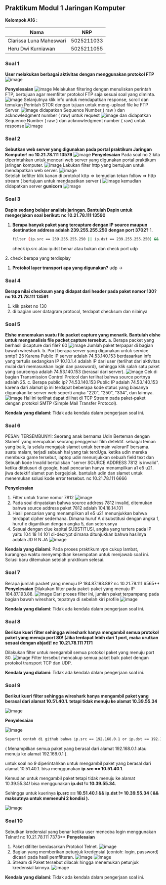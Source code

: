 ## Praktikum Modul 1 Jaringan Komputer

**Kelompok A16 :**

| Nama | NRP |
| ----------- | ----------- |
| Clarissa Luna Maheswari | 5025211033 |
| Heru Dwi Kurniawan | 5025211055 |
   
### Soal 1
**User melakukan berbagai aktivitas dengan menggunakan protokol FTP**
![image](https://github.com/herukurniawann/Jarkom-Modul-1-A16-2023/assets/93961310/dbc3e690-b9a9-4a8d-8d9c-4dfd947936aa)

**Penyelesaian**
![image](https://github.com/herukurniawann/Jarkom-Modul-1-A16-2023/assets/93961310/67e89770-15f6-4da2-886a-b0590da6d49f)
Melakukan filtering dengan menuliskan perintah FTP, bertujuan agar memfilter protokol FTP saja sesuai soal yang diminta.
![image](https://github.com/herukurniawann/Jarkom-Modul-1-A16-2023/assets/93961310/b0ff7d38-6e12-4ca5-8d5e-ee4165f12c7a)
Selanjutnya klik info untuk mendapatkan response, scroll dan temukan Perintah STOR dengan tujuan untuk meng-upload file ke FTP Server. 
![image](https://github.com/herukurniawann/Jarkom-Modul-1-A16-2023/assets/93961310/4c9d252e-6c23-4bd2-b52d-61f15938da2d)
didapatkan Sequence Number ( raw ) dan acknowledgment number ( raw) untuk request
![image](https://github.com/herukurniawann/Jarkom-Modul-1-A16-2023/assets/93961310/3e589970-abd8-4c04-a8dc-fe2d1a33b7e0)
dan didapatkan Sequence Number ( raw ) dan acknowledgment number ( raw) untuk response
![image](https://github.com/herukurniawann/Jarkom-Modul-1-A16-2023/assets/93961310/e1a2bf67-453b-4d8c-83e7-e1719ca864ae)

### Soal 2
**Sebutkan web server yang digunakan pada portal praktikum Jaringan Komputer! nc 10.21.78.111 13579**
![image](https://github.com/herukurniawann/Jarkom-Modul-1-A16-2023/assets/93961310/d307835f-28d7-4332-839f-49c2551f3faa)
**Penyelesaian**
Pada soal no 2 kita diperintahkan untuk mencari web server yang digunakan portal praktikum jaringan komputer.
![image](https://github.com/herukurniawann/Jarkom-Modul-1-A16-2023/assets/93961310/8ccdff2a-e3bf-41b1-96ca-728f815d8f59)
Lakukan filter http yang bertujuan untuk mendapatkan web server.
![image](https://github.com/herukurniawann/Jarkom-Modul-1-A16-2023/assets/93961310/d4c559e2-97f7-4051-9309-fc846f347767)   
Setelah kefilter klik kanan di protokol kttp => kemudian tekan follow => http stream ( bertujuan untuk mendapatkan server )
![image](https://github.com/herukurniawann/Jarkom-Modul-1-A16-2023/assets/93961310/3d5f7d1c-609e-4c62-b92c-ae8a4c996e57)
kemudian didapatkan server **gunicorn**
![image](https://github.com/herukurniawann/Jarkom-Modul-1-A16-2023/assets/93961310/e9e46503-6e7f-4cb4-82df-473e6591e147)
### Soal 3
**Dapin sedang belajar analisis jaringan. Bantulah Dapin untuk mengerjakan soal berikut: nc 10.21.78.111 13590**
1. **Berapa banyak paket yang tercapture dengan IP source maupun destination address adalah 239.255.255.250 dengan port 3702?**
       1.
   ```bash
   filter (ip.src == 239.255.255.250 || ip.dst == 239.255.255.250) && udp.port == 3702
   ```
   check ip.src atau ip.dst benar atau bukan dan check port udp

2\. check berapa yang terdisplay
1. **Protokol layer transport apa yang digunakan?**
   udp ->
### Soal 4
**Berapa nilai checksum yang didapat dari header pada paket nomor 130? nc 10.21.78.111 13591**
1. klik paket no 130
1. di bagian user datagram protocol, terdapat checksum dan nilainya

### Soal 5
**Elshe menemukan suatu file packet capture yang menarik. Bantulah elshe untuk menganalisis file packet capture tersebut.**
a. Berapa packet yang berhasil dicapture dari file? 60
![image](https://github.com/herukurniawann/Jarkom-Modul-1-A16-2023/assets/121850356/e5e10f4c-0fd5-431d-b870-11ad162251f9)
Jumlah paket terpapar di bagian bawah wireshark.
b. Port berapa server yang digunakan untuk service smtp? 25
Karena Public IP server adalah 74.53.140.153 berdasarkan info yang tertulis sedangkan IP 10.10.1.4 adalah IP dari user (terlihat dari aktivitas mulai dari memasukkan login dan password), sehingga klik salah satu paket yang sourcenya adalah 74.53.140.153 (berasal dari server).
![image](https://github.com/herukurniawann/Jarkom-Modul-1-A16-2023/assets/121850356/69814b4a-4f08-4684-84f4-868311c8d59a)
Cek di bagian Transmission Control Protcol dan terlihat bahwa source portnya adalah 25.
c. Berapa public ip? 74.53.140.153
Public IP adalah 74.53.140.153 karena dari alamat ip ini terdapat beberapa kode status yang biasanya digunakan ke server web seperti angka "220", "250", "334", dan lainnya.
![image](https://github.com/herukurniawann/Jarkom-Modul-1-A16-2023/assets/121850356/c2f12f6a-86e3-415d-b700-b6a20830e26e)
Hal ini terlihat dapat dilihat di TCP Stream pada paket-paket dengan protokol SMTP (Simple Mail Transfer Protocol).

**Kendala yang dialami**: Tidak ada kendala dalam pengerjaan soal ini.

### Soal 6
PESAN TERSEMBUNYI: Seorang anak bernama Udin Berteman dengan SlameT yang merupakan seorang penggemar film detektif. sebagai teman yang baik, Ia selalu mengajak slamet untuk bermain valoranT bersama. suatu malam, terjadi sebuah hal yang tak terdUga. ketika udin mereka membuka game tersebut, laptop udin menunjukkan sebuah field text dan Sebuah kode Invalid bertuliskan "server SOURCE ADDRESS 7812 is invalid". ketika ditelusuri di google, hasil pencarian hanya menampilkan a1 e5 u21. jiwa detektif slamet pun bergejolak. bantulah udin dan slamet untuk menemukan solusi kode error tersebut. nc 10.21.78.111 6666

**Penyelesaian**
1. Filter untuk frame nomor 7812
![image](https://github.com/herukurniawann/Jarkom-Modul-1-A16-2023/assets/121850356/d78ab16c-f9c5-4d08-b65f-50da66d31c5e)
2. Pada soal dinyatakan bahwa source address 7812 invalid, ditemukan bahwa source address paket 7812 adalah 104.18.14.101
3. Hasil pencarian yang menampilkan a1 e5 u21 menunjukkan bahwa terdapat cipher sederhana. Dimana huruf A disubstitusi dengan angka 1, huruf e digantikan dengan angka 5, dan seterusnya
4. Sesuai dengan clue kapital SUBSTITUSI, angka yang tertera pada IP yaitu 104 18 14 101 di-decrypt dimana ditunjukkan bahwa hasilnya adalah JD R N JA
![image](https://github.com/herukurniawann/Jarkom-Modul-1-A16-2023/assets/121850356/07a92d09-3d33-494d-9a90-0ca98ef28a8b)


**Kendala yang dialami**: Pada proses praktikum vpn cukup lambat, kurangnya waktu menyempitkan kesempatan untuk menjawab soal ini. Solusi baru ditemukan setelah praktikum selesai. 

### Soal 7
Berapa jumlah packet yang menuju IP 184.87.193.88? nc 10.21.78.111 6565**
**Penyelesaian**
Dilakukan filter pada paket-paket yang menuju IP 184.87.193.88.
![image](https://github.com/herukurniawann/Jarkom-Modul-1-A16-2023/assets/121850356/1ba8c1b9-9997-40f3-bc5e-42c91f7f65d0)
Dari proses filter ini, jumlah paket terpampang pada bagian bawah wireshark, tepatnya di sebelah kiri profile
![image](https://github.com/herukurniawann/Jarkom-Modul-1-A16-2023/assets/121850356/ab1d6912-debe-4d12-8f4e-2a8727abb266)


**Kendala yang dialami**: Tidak ada kendala dalam pengerjaan soal ini.

### Soal 8
**Berikan kueri filter sehingga wireshark hanya mengambil semua protokol paket yang menuju port 80! (Jika terdapat lebih dari 1 port, maka urutkan sesuai dengan abjad)! nc 10.21.78.111 7171**

Dilakukan filter untuk mengambil semua protokol paket yang menuju port 80.
![image](https://github.com/herukurniawann/Jarkom-Modul-1-A16-2023/assets/121850356/947989bd-9355-41fb-8feb-ae2cb93083c6)
Filter tersebut mencakup semua paket baik paket dengan protokol transport TCP dan UDP.

**Kendala yang dialami**: Tidak ada kendala dalam pengerjaan soal ini.

### Soal 9
**Berikut kueri filter sehingga wireshark hanya mengambil paket yang berasal dari alamat 10.51.40.1. tetapi tidak menuju ke alamat 10.39.55.34**

![image](https://github.com/herukurniawann/Jarkom-Modul-1-A16-2023/assets/93961310/0c8bfa33-0110-489a-a1bc-b42354c59547)

**Penyelesaian**

![image](https://github.com/herukurniawann/Jarkom-Modul-1-A16-2023/assets/93961310/ad432c87-99f9-4c3f-8898-b2d1448c4e7b)

``` bash
Seperti contoh di github bahwa ip.src == 192.168.0.1 or ip.dst == 192.168.0.1
```

( Menampilkan semua paket yang berasal dari alamat 192.168.0.1 atau menuju ke alamat 192.168.0.1 ). 

untuk soal no 9 diperintahkan untuk mengambil paket yang berasal dari alamat 10.51.40.1. bisa menggunakan **ip.src == 10.51.40.1**. 

Kemudian untuk mengambil paket tetapi tidak menuju ke alamat 10.39.55.34! bisa menggunakan **ip.dst != 10.39.55.34**. 

Sehingga untuk kuerinya **ip.src == 10.51.40.1 && ip.dst != 10.39.55.34 ( && maksutnya untuk memenuhi 2 kondisi ).**

![image](https://github.com/herukurniawann/Jarkom-Modul-1-A16-2023/assets/93961310/8a05bfa2-e997-435e-a6c6-fb028892dc8f)

### Soal 10
Sebutkan kredensial yang benar ketika user mencoba login menggunakan Telnet! nc 10.21.78.111 7373**
**Penyelesaian**
1. Paket difilter berdasarkan Protokol Telnet.
![image](https://github.com/herukurniawann/Jarkom-Modul-1-A16-2023/assets/121850356/01c21d18-dbd9-45ad-a2dc-13654a6e576e)
2. Bagian yang memberikan petunjuk kredensial (contoh: login, password) dicaari pada hasil pemfilteran.
![image](https://github.com/herukurniawann/Jarkom-Modul-1-A16-2023/assets/121850356/4ffc6a4f-3d69-4a6e-85a4-a671c12f85c1)
![image](https://github.com/herukurniawann/Jarkom-Modul-1-A16-2023/assets/121850356/e8e2ddfd-2b66-46e9-a302-cf69b149c742)
3. Stream di Paket tersebut dilacak hingga menemukan petunjuk kredensial lainnya.
![image](https://github.com/herukurniawann/Jarkom-Modul-1-A16-2023/assets/121850356/a39a9bf0-6381-461f-a399-8231bf06a8cd)


**Kendala yang dialami**: Tidak ada kendala dalam pengerjaan soal ini.





